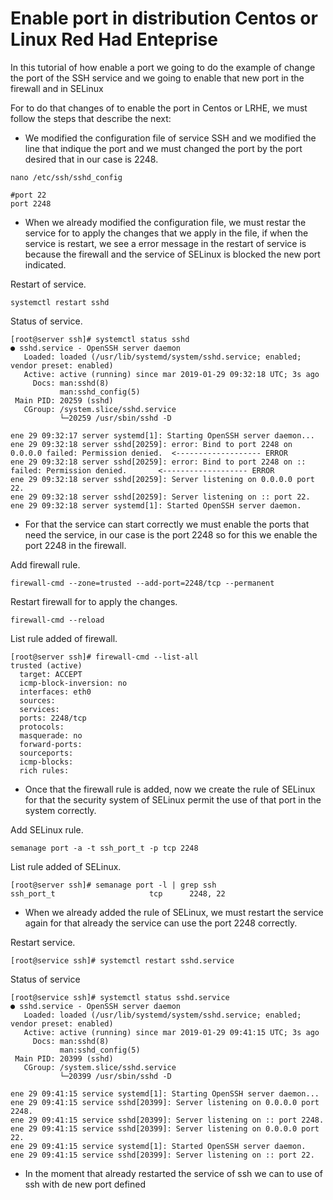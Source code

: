 # Enable port in distribution Centos or Linux Red Had Enteprise

In this tutorial of how enable a port we going to do the example of change the port of the SSH service and we going to enable that new port in the firewall and in SELinux

For to do that changes of to enable the port in Centos or LRHE, we must follow the steps that describe the next:

- We modified the configuration file of service SSH and we modified the line that indique the port and we must changed the port by the port desired that in our case is 2248.
```
nano /etc/ssh/sshd_config

#port 22
port 2248
```

- When we already modified the configuration file, we must restar the service for to apply the changes that we apply in the file, if when the service is restart, we see a error message in the restart of service is because the firewall and the service of SELinux is blocked the new port indicated.

Restart of service.
```
systemctl restart sshd
```

Status of service.
```
[root@server ssh]# systemctl status sshd
● sshd.service - OpenSSH server daemon
   Loaded: loaded (/usr/lib/systemd/system/sshd.service; enabled; vendor preset: enabled)
   Active: active (running) since mar 2019-01-29 09:32:18 UTC; 3s ago
     Docs: man:sshd(8)
           man:sshd_config(5)
 Main PID: 20259 (sshd)
   CGroup: /system.slice/sshd.service
           └─20259 /usr/sbin/sshd -D

ene 29 09:32:17 server systemd[1]: Starting OpenSSH server daemon...
ene 29 09:32:18 server sshd[20259]: error: Bind to port 2248 on 0.0.0.0 failed: Permission denied.  <------------------- ERROR
ene 29 09:32:18 server sshd[20259]: error: Bind to port 2248 on :: failed: Permission denied.   	<------------------- ERROR
ene 29 09:32:18 server sshd[20259]: Server listening on 0.0.0.0 port 22.
ene 29 09:32:18 server sshd[20259]: Server listening on :: port 22.
ene 29 09:32:18 server systemd[1]: Started OpenSSH server daemon.

```

- For that the service can start correctly we must enable the ports that need the service, in our case is the port 2248 so for this we enable the port 2248 in the firewall.

Add firewall rule.
```
firewall-cmd --zone=trusted --add-port=2248/tcp --permanent
```

Restart firewall for to apply the changes.
```
firewall-cmd --reload
```

List rule added of firewall.
```
[root@server ssh]# firewall-cmd --list-all
trusted (active)
  target: ACCEPT
  icmp-block-inversion: no
  interfaces: eth0
  sources: 
  services: 
  ports: 2248/tcp
  protocols: 
  masquerade: no
  forward-ports: 
  sourceports: 
  icmp-blocks: 
  rich rules: 
```

- Once that the firewall rule is added, now we create the rule of SELinux for that the security system of SELinux permit the use of that port in the system correctly.

Add SELinux rule.
```
semanage port -a -t ssh_port_t -p tcp 2248
```

List rule added of SELinux.
```
[root@server ssh]# semanage port -l | grep ssh
ssh_port_t                     tcp      2248, 22
```

- When we already added the rule of SELinux, we must restart the service again for that already the service can use the port 2248 correctly.

Restart service.
```
[root@service ssh]# systemctl restart sshd.service
```

Status of service
```
[root@service ssh]# systemctl status sshd.service
● sshd.service - OpenSSH server daemon
   Loaded: loaded (/usr/lib/systemd/system/sshd.service; enabled; vendor preset: enabled)
   Active: active (running) since mar 2019-01-29 09:41:15 UTC; 3s ago
     Docs: man:sshd(8)
           man:sshd_config(5)
 Main PID: 20399 (sshd)
   CGroup: /system.slice/sshd.service
           └─20399 /usr/sbin/sshd -D

ene 29 09:41:15 service systemd[1]: Starting OpenSSH server daemon...
ene 29 09:41:15 service sshd[20399]: Server listening on 0.0.0.0 port 2248.
ene 29 09:41:15 service sshd[20399]: Server listening on :: port 2248.
ene 29 09:41:15 service sshd[20399]: Server listening on 0.0.0.0 port 22.
ene 29 09:41:15 service systemd[1]: Started OpenSSH server daemon.
ene 29 09:41:15 service sshd[20399]: Server listening on :: port 22.
```

- In the moment that already restarted the service of ssh we can to use of ssh with de new port defined
